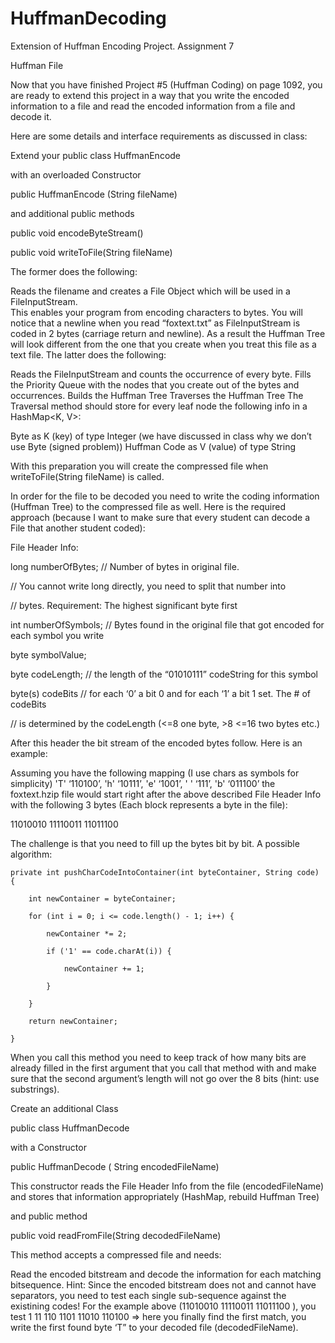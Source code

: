 # HuffmanDecoding
Extension of Huffman Encoding Project.
Assignment 7

Huffman File

Now that you have finished Project #5 (Huffman Coding) on page 1092, you are ready to extend this project in a way that you write the encoded information to a file and read the encoded information from a file and decode it.

Here are some details and interface requirements as discussed in class:

Extend your public class HuffmanEncode

with an overloaded Constructor

public HuffmanEncode (String fileName)

and additional public methods

public void encodeByteStream()

public void writeToFile(String fileName)

 

The former does the following:

Reads the filename and creates a File Object which will be used in a FileInputStream.  
This enables your program from encoding characters to bytes. You will notice that a newline when you read “foxtext.txt” as  FileInputStream is coded in 2 bytes (carriage return and newline). As a result the Huffman Tree will look different from the one that you create when you treat this file as a text file.
The latter does the following:

Reads the FileInputStream and counts the occurrence of every byte.
Fills the Priority Queue with the nodes that you create out of the bytes and occurrences.
Builds the Huffman Tree
Traverses the Huffman Tree 
The Traversal method should store for every leaf node the following info in a HashMap<K, V>:

Byte as K (key) of type Integer (we have discussed in class why we don’t use Byte (signed problem))
Huffman Code as V (value) of type String

With this preparation you will create the compressed file when writeToFile(String fileName) is called.

In order for the file to be decoded you need to write the coding information (Huffman Tree) to the compressed file as well. Here is the required approach (because I want to make sure that every student can decode a File that another student coded):

File Header Info:

long numberOfBytes;  // Number of bytes in original file. 

// You cannot write long directly, you need to split that number into

// bytes. Requirement: The highest significant byte first

int numberOfSymbols;  // Bytes found in the original file that got encoded
for each symbol you write

byte symbolValue;

byte codeLength; // the length of the “01010111” codeString for this symbol

byte(s) codeBits // for each ‘0’ a bit 0 and for each ‘1’ a bit 1 set. The # of codeBits

// is determined by the codeLength (<=8 one byte, >8 <=16 two bytes etc.)

After this header the bit stream of the encoded bytes follow. Here is an example:

Assuming you have the following mapping (I use chars as symbols for simplicity)
'T' ‘110100’, 'h' ‘10111’, 'e' ‘1001’, ' ' ‘111’,  'b' ‘011100’ the foxtext.hzip file would start right after the above described File Header Info with the following 3 bytes (Each block represents a byte in the file):

11010010   11110011   11011100

The challenge is that you need to fill up the bytes bit by bit. A possible algorithm:

 

    private int pushCharCodeIntoContainer(int byteContainer, String code) {

        int newContainer = byteContainer;

        for (int i = 0; i <= code.length() - 1; i++) {

            newContainer *= 2;

            if ('1' == code.charAt(i)) {

                newContainer += 1;

            }

        }

        return newContainer;

    }

When you call this method you need to keep track of how many bits are already filled in the first argument that you call that method with and make sure that the second argument’s length will not go over the 8 bits (hint: use substrings).

Create an additional Class

public class HuffmanDecode

with a Constructor

public HuffmanDecode ( String encodedFileName)

This constructor reads the File Header Info from the file (encodedFileName)
and stores that information appropriately (HashMap, rebuild Huffman Tree)

and public method

public void readFromFile(String decodedFileName)

This method accepts a compressed file and needs:

Read the encoded bitstream and decode the information for each matching bitsequence.
Hint: Since the encoded bitstream does not and cannot have separators, you need to test each single sub-sequence against the existining codes! For the example above (11010010   11110011   11011100 ), you test 
1
11
110
1101
11010
110100  => here you finally find the first match, you write the first found byte ‘T” to your decoded file (decodedFileName). 
